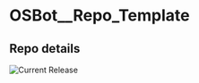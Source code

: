 # OSBot__Repo_Template

## Repo details

![Current Release](https://img.shields.io/badge/release-v0.14.1-blue)
